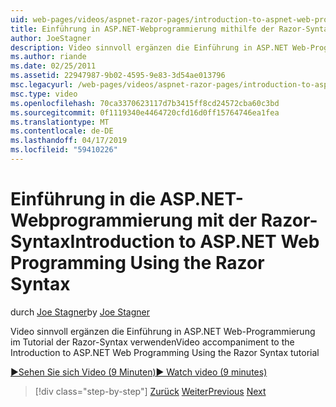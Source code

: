 ```yaml
---
uid: web-pages/videos/aspnet-razor-pages/introduction-to-aspnet-web-programming-using-the-razor-syntax
title: Einführung in ASP.NET-Webprogrammierung mithilfe der Razor-Syntax | Microsoft-Dokumentation
author: JoeStagner
description: Video sinnvoll ergänzen die Einführung in ASP.NET Web-Programmierung im Tutorial der Razor-Syntax verwenden
ms.author: riande
ms.date: 02/25/2011
ms.assetid: 22947987-9b02-4595-9e83-3d54ae013796
msc.legacyurl: /web-pages/videos/aspnet-razor-pages/introduction-to-aspnet-web-programming-using-the-razor-syntax
msc.type: video
ms.openlocfilehash: 70ca3370623117d7b3415ff8cd24572cba60c3bd
ms.sourcegitcommit: 0f1119340e4464720cfd16d0ff15764746ea1fea
ms.translationtype: MT
ms.contentlocale: de-DE
ms.lasthandoff: 04/17/2019
ms.locfileid: "59410226"
---
```

# <a name="introduction-to-aspnet-web-programming-using-the-razor-syntax"></a><span data-ttu-id="0b4a8-103">Einführung in die ASP.NET-Webprogrammierung mit der Razor-Syntax</span><span class="sxs-lookup"><span data-stu-id="0b4a8-103">Introduction to ASP.NET Web Programming Using the Razor Syntax</span></span>

<span data-ttu-id="0b4a8-104">durch [Joe Stagner](https://github.com/JoeStagner)</span><span class="sxs-lookup"><span data-stu-id="0b4a8-104">by [Joe Stagner](https://github.com/JoeStagner)</span></span>

<span data-ttu-id="0b4a8-105">Video sinnvoll ergänzen die Einführung in ASP.NET Web-Programmierung im Tutorial der Razor-Syntax verwenden</span><span class="sxs-lookup"><span data-stu-id="0b4a8-105">Video accompaniment to the Introduction to ASP.NET Web Programming Using the Razor Syntax tutorial</span></span>

[<span data-ttu-id="0b4a8-106">&#9654;Sehen Sie sich Video (9 Minuten)</span><span class="sxs-lookup"><span data-stu-id="0b4a8-106">&#9654; Watch video (9 minutes)</span></span>](https://channel9.msdn.com/Blogs/ASP-NET-Site-Videos/introduction-to-aspnet-web-programming-using-the-razor-syntax)

> [!div class="step-by-step"]
> <span data-ttu-id="0b4a8-107">[Zurück](getting-started-with-webmatrix-and-aspnet-web-pages.md)
> [Weiter](creating-a-consistent-look-part-1.md)</span><span class="sxs-lookup"><span data-stu-id="0b4a8-107">[Previous](getting-started-with-webmatrix-and-aspnet-web-pages.md)
[Next](creating-a-consistent-look-part-1.md)</span></span>
